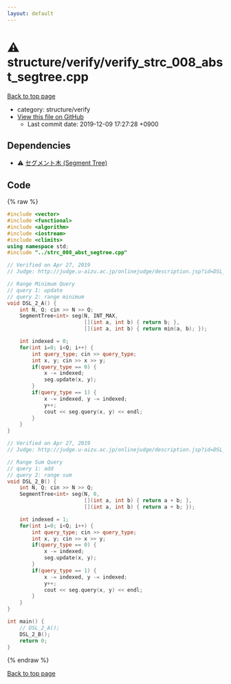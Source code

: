 ```yaml
---
layout: default
---
```


<!-- mathjax config similar to math.stackexchange -->
<script type="text/javascript" async
  src="https://cdnjs.cloudflare.com/ajax/libs/mathjax/2.7.5/MathJax.js?config=TeX-MML-AM_CHTML">
</script>
<script type="text/x-mathjax-config">
  MathJax.Hub.Config({
    TeX: { equationNumbers: { autoNumber: "AMS" }},
    tex2jax: {
      inlineMath: [ ['$','$'] ],
      processEscapes: true
    },
    "HTML-CSS": { matchFontHeight: false },
    displayAlign: "left",
    displayIndent: "2em"
  });
</script>

<script type="text/javascript" src="https://cdnjs.cloudflare.com/ajax/libs/jquery/3.4.1/jquery.min.js"></script>
<script src="https://cdn.jsdelivr.net/npm/jquery-balloon-js@1.1.2/jquery.balloon.min.js" integrity="sha256-ZEYs9VrgAeNuPvs15E39OsyOJaIkXEEt10fzxJ20+2I=" crossorigin="anonymous"></script>
<script type="text/javascript" src="../../../assets/js/copy-button.js"></script>
<link rel="stylesheet" href="../../../assets/css/copy-button.css" />


# :warning: structure/verify/verify_strc_008_abst_segtree.cpp
<a href="../../../index.html">Back to top page</a>

* category: structure/verify
* <a href="{{ site.github.repository_url }}/blob/master/structure/verify/verify_strc_008_abst_segtree.cpp">View this file on GitHub</a>
    - Last commit date: 2019-12-09 17:27:28 +0900




## Dependencies
* :warning: <a href="../strc_008_abst_segtree.cpp.html">セグメント木 (Segment Tree)</a>


## Code
{% raw %}
```cpp
#include <vector>
#include <functional>
#include <algorithm>
#include <iostream>
#include <climits>
using namespace std;
#include "../strc_008_abst_segtree.cpp"

// Verified on Apr 27, 2019
// Judge: http://judge.u-aizu.ac.jp/onlinejudge/description.jsp?id=DSL_2_A

// Range Minimum Query
// query 1: update
// query 2: range minimum
void DSL_2_A() {
    int N, Q; cin >> N >> Q;
    SegmentTree<int> seg(N, INT_MAX,
                         [](int a, int b) { return b; },
                         [](int a, int b) { return min(a, b); });

    int indexed = 0;
    for(int i=0; i<Q; i++) {
        int query_type; cin >> query_type;
        int x, y; cin >> x >> y;
        if(query_type == 0) {
            x -= indexed;
            seg.update(x, y);
        }
        if(query_type == 1) {
            x -= indexed, y -= indexed;
            y++;
            cout << seg.query(x, y) << endl;
        }
    }
}

// Verified on Apr 27, 2019
// Judge: http://judge.u-aizu.ac.jp/onlinejudge/description.jsp?id=DSL_2_B

// Range Sum Query
// query 1: add
// query 2: range sum
void DSL_2_B() {
    int N, Q; cin >> N >> Q;
    SegmentTree<int> seg(N, 0,
                         [](int a, int b) { return a + b; },
                         [](int a, int b) { return a + b; });

    int indexed = 1;
    for(int i=0; i<Q; i++) {
        int query_type; cin >> query_type;
        int x, y; cin >> x >> y;
        if(query_type == 0) {
            x -= indexed;
            seg.update(x, y);
        }
        if(query_type == 1) {
            x -= indexed, y -= indexed;
            y++;
            cout << seg.query(x, y) << endl;
        }
    }
}

int main() {
    // DSL_2_A();
    DSL_2_B();
    return 0;
}

```
{% endraw %}

<a href="../../../index.html">Back to top page</a>

